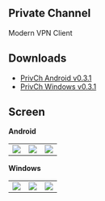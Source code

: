 ## Private Channel
Modern VPN Client

## Downloads
* [PrivCh Android v0.3.1](.lfs/privch-android/dev.xinlake.privch-0.3.1.apk?raw=1)
* [PrivCh Windows v0.3.1](.lfs/privch-windows/privch-0.3.1.rar?raw=1)

## Screen
**Android**
<p>
<table>
    <tr>
        <td><img src=".lfs/screen/0.2/android1-dark.png"/></td>
        <td><img src=".lfs/screen/0.2/android2-light.png"/></td>
        <td><img src=".lfs/screen/0.2/android3-light.png"/></td>
    </tr>
</table>
</p>

**Windows**
<p>
<table>
    <tr>
        <td><img src=".lfs/screen/0.2/windows1-light.png"/></td>
        <td><img src=".lfs/screen/0.2/windows2-light.png"/></td>
        <td><img src=".lfs/screen/0.2/windows3-dark.png"/></td>
    </tr>
</table>
</p>

